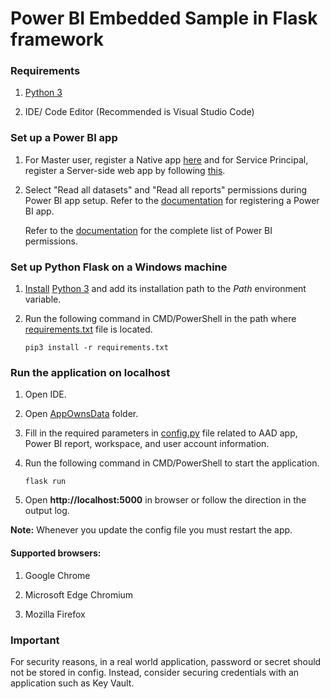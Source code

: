 # Power BI Embedded Sample in Flask framework


### Requirements

1. [Python 3](https://www.python.org/downloads/)

2. IDE/ Code Editor (Recommended is Visual Studio Code)


### Set up a Power BI app

1. For Master user, register a Native app [here](https://aka.ms/embedsetup/AppOwnsData) and for Service Principal, register a Server-side web app by following [this](https://aka.ms/EmbedServicePrincipal).

2. Select "Read all datasets" and "Read all reports" permissions during Power BI app setup. Refer to the [documentation](https://aka.ms/RegisterPowerBIApp) for registering a Power BI app. 

   Refer to the [documentation](https://aka.ms/PowerBIPermissions) for the complete list of Power BI permissions.


### Set up Python Flask on a Windows machine

1. [Install](https://docs.python.org/3/using/index.html) [Python 3](https://www.python.org/downloads/) and add its installation path to the *Path* environment variable.

2. Run the following command in CMD/PowerShell in the path where [requirements.txt](./Embed%20for%20your%20customers/requirements.txt) file is located.<br>

   `pip3 install -r requirements.txt`


### Run the application on localhost

1. Open IDE.

2. Open [AppOwnsData](./Embed%20for%20your%20customers/AppOwnsData) folder.

3. Fill in the required parameters in [config.py](./Embed%20for%20your%20customers/AppOwnsData/config.py) file related to AAD app, Power BI report, workspace, and user account information.

4. Run the following command in CMD/PowerShell to start the application.<br>

   `flask run`


5. Open **http://localhost:5000** in browser or follow the direction in the output log.

**Note:** Whenever you update the config file you must restart the app.

#### Supported browsers:

1. Google Chrome
   
2. Microsoft Edge Chromium

3. Mozilla Firefox

### Important

For security reasons, in a real world application, password or secret should not be stored in config. Instead, consider securing credentials with an application such as Key Vault.
